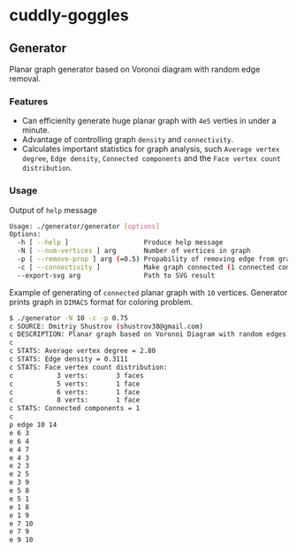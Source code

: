 # cuddly-goggles

## Generator
Planar graph generator based on Voronoi diagram with random edge removal.

### Features
- Can efficienlty generate huge planar graph with `4e5` verties in under a minute.
- Advantage of controlling graph `density` and `connectivity`.
- Calculates important statistics for graph analysis, such `Average vertex degree`, `Edge density`, `Connected components` and the `Face vertex count distribution`.

### Usage
Output of `help` message
```bash
Usage: ./generator/generator [options]
Options:
  -h [ --help ]                   Produce help message
  -N [ --num-vertices ] arg       Number of vertices in graph
  -p [ --remove-prop ] arg (=0.5) Propability of removing edge from graph
  -c [ --connectivity ]           Make graph connected (1 connected component)
  --export-svg arg                Path to SVG result

```

Example of generating of `connected` planar graph with `10` vertices. Generator prints graph in `DIMACS` format for coloring problem.
```bash
$ ./generator -N 10 -c -p 0.75
c SOURCE: Dmitriy Shustrov (shustrov38@gmail.com)
c DESCRIPTION: Planar graph based on Voronoi Diagram with random edges removed.
c 
c STATS: Average vertex degree = 2.80
c STATS: Edge density = 0.3111
c STATS: Face vertex count distribution:
c           3 verts:       3 faces
c           5 verts:       1 face
c           6 verts:       1 face
c           8 verts:       1 face
c STATS: Connected components = 1
c 
p edge 10 14
e 6 3
e 6 4
e 4 7
e 4 3
e 2 3
e 2 5
e 3 9
e 5 8
e 5 1
e 1 8
e 1 9
e 7 10
e 7 9
e 9 10
```